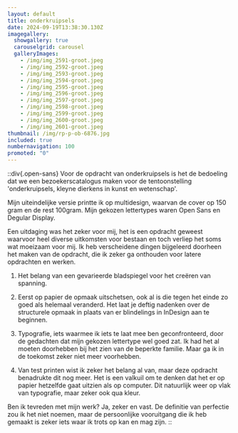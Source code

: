 ```yaml
---
layout: default
title: onderkruipsels
date: 2024-09-19T13:38:30.130Z
imagegallery:
  showgallery: true
  carouselgrid: carousel
  galleryImages:
    - /img/img_2591-groot.jpeg
    - /img/img_2592-groot.jpeg
    - /img/img_2593-groot.jpeg
    - /img/img_2594-groot.jpeg
    - /img/img_2595-groot.jpeg
    - /img/img_2596-groot.jpeg
    - /img/img_2597-groot.jpeg
    - /img/img_2598-groot.jpeg
    - /img/img_2599-groot.jpeg
    - /img/img_2600-groot.jpeg
    - /img/img_2601-groot.jpeg
thumbnail: /img/rp-p-ob-6876.jpg
included: true
numbernavigation: 100
promoted: "0"
---
```

::div{.open-sans}
Voor de opdracht van onderkruipsels is het de bedoeling dat we een bezoekerscatalogus maken voor de tentoonstelling 'onderkruipsels, kleyne dierkens in kunst en wetenschap'.

Mijn uiteindelijke versie printte ik op multidesign, waarvan de cover op 150 gram en de rest 100gram. Mijn gekozen lettertypes waren Open Sans en Degular Display.

Een uitdaging was het zeker voor mij, het is een opdracht geweest waarvoor heel diverse uitkomsten voor bestaan en toch verliep het soms wat moeizaam voor mij. Ik heb verscheidene dingen bijgeleerd doorheen het maken van de opdracht, die ik zeker ga onthouden voor latere opdrachten en werken. 

1) Het belang van een gevarieerde bladspiegel voor het creëren van spanning. 

2) Eerst op papier de opmaak uitschetsen, ook al is die tegen het einde zo goed als helemaal veranderd. Het laat je deftig nadenken over de structurele opmaak in plaats van er blindelings in InDesign aan te beginnen. 

3) Typografie, iets waarmee ik iets te laat mee ben geconfronteerd, door de gedachten dat mijn gekozen lettertype wel goed zat. Ik had het al moeten doorhebben bij het zien van de beperkte familie. Maar ga ik in de toekomst zeker niet meer voorhebben. 

4) Van test printen wist ik zeker het belang al van, maar deze opdracht benadrukte dit nog meer. Het is een valkuil om te denken dat het er op papier hetzelfde gaat uitzien als op computer. Dit natuurlijk weer op vlak van typografie, maar zeker ook qua kleur. 

Ben ik tevreden met mijn werk? Ja, zeker en vast. De definitie van perfectie zou ik het niet noemen, maar de persoonlijke vooruitgang die ik heb gemaakt is zeker iets waar ik trots op kan en mag zijn.
::
